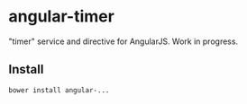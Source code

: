 # angular-timer
"timer" service and directive for AngularJS. Work in progress.

## Install

```shell
bower install angular-...
```
